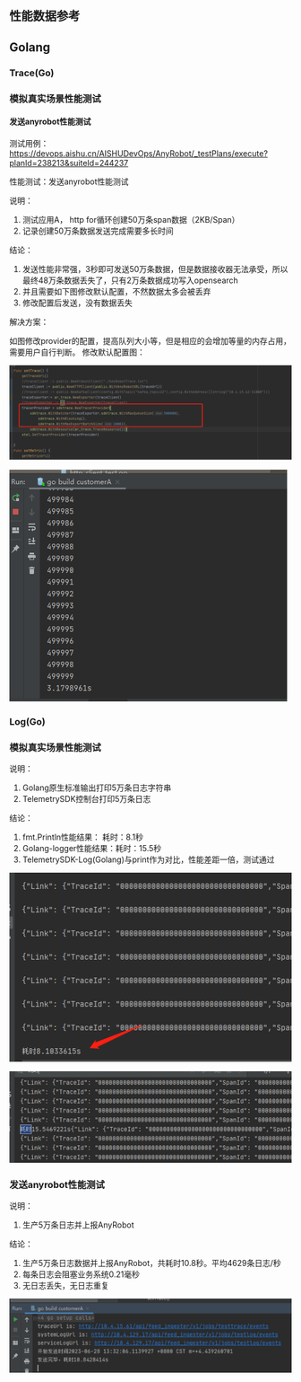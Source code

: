 ## 性能数据参考

## Golang

### Trace(Go)

### 模拟真实场景性能测试

#### 发送anyrobot性能测试

测试用例：https://devops.aishu.cn/AISHUDevOps/AnyRobot/_testPlans/execute?planId=238213&suiteId=244237

性能测试：发送anyrobot性能测试

说明：

1. 测试应用A， http for循环创建50万条span数据（2KB/Span）
2. 记录创建50万条数据发送完成需要多长时间

结论：

1. 发送性能非常强，3秒即可发送50万条数据，但是数据接收器无法承受，所以最终48万条数据丢失了，只有2万条数据成功写入opensearch
2. 并且需要如下图修改默认配置，不然数据太多会被丢弃
3. 修改配置后发送，没有数据丢失

解决方案：

如图修改provider的配置，提高队列大小等，但是相应的会增加等量的内存占用，需要用户自行判断。 修改默认配置图：

![GolangBatchSpanProcessor.png](../images/GolangBatchSpanProcessor.png)

![GolangTraceARPerformance.png](../images/GolangTraceARPerformance.png)

### Log(Go)

### 模拟真实场景性能测试

说明：

1. Golang原生标准输出打印5万条日志字符串
2. TelemetrySDK控制台打印5万条日志

结论：

1. fmt.Println性能结果： 耗时：8.1秒
2. Golang-logger性能结果：耗时：15.5秒
3. TelemetrySDK-Log(Golang)与print作为对比，性能差距一倍，测试通过

![GolangfmtPrintlnPerformance.png](../images/GolangfmtPrintlnPerformance.png)

![GolangSamplerLoggerPerformance1.png](../images/GolangSamplerLoggerPerformance1.png)

### 发送anyrobot性能测试

说明：

1. 生产5万条日志并上报AnyRobot

结论：

1. 生产5万条日志数据并上报AnyRobot，共耗时10.8秒。平均4629条日志/秒
2. 每条日志会阻塞业务系统0.21毫秒
3. 无日志丢失，无日志重复

![GolangSamplerLoggerPerformance2.png](../images/GolangSamplerLoggerPerformance2.png)
